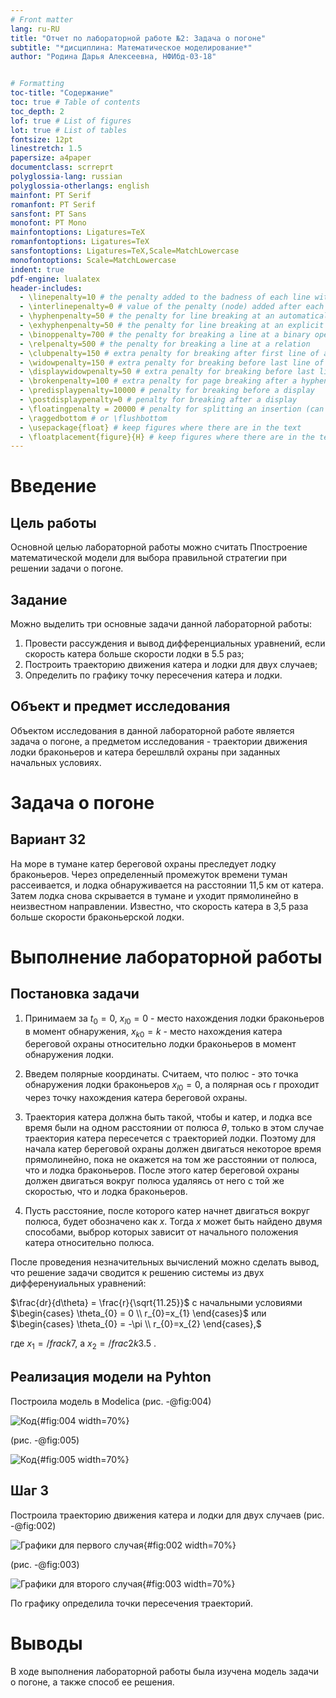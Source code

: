 ```yaml
---
# Front matter
lang: ru-RU
title: "Отчет по лабораторной работе №2: Задача о погоне"
subtitle: "*дисциплина: Математическое моделирование*"
author: "Родина Дарья Алексеевна, НФИбд-03-18"


# Formatting
toc-title: "Содержание"
toc: true # Table of contents
toc_depth: 2
lof: true # List of figures
lot: true # List of tables
fontsize: 12pt
linestretch: 1.5
papersize: a4paper
documentclass: scrreprt
polyglossia-lang: russian
polyglossia-otherlangs: english
mainfont: PT Serif
romanfont: PT Serif
sansfont: PT Sans
monofont: PT Mono
mainfontoptions: Ligatures=TeX
romanfontoptions: Ligatures=TeX
sansfontoptions: Ligatures=TeX,Scale=MatchLowercase
monofontoptions: Scale=MatchLowercase
indent: true
pdf-engine: lualatex
header-includes:
  - \linepenalty=10 # the penalty added to the badness of each line within a paragraph (no associated penalty node) Increasing the value makes tex try to have fewer lines in the paragraph.
  - \interlinepenalty=0 # value of the penalty (node) added after each line of a paragraph.
  - \hyphenpenalty=50 # the penalty for line breaking at an automatically inserted hyphen
  - \exhyphenpenalty=50 # the penalty for line breaking at an explicit hyphen
  - \binoppenalty=700 # the penalty for breaking a line at a binary operator
  - \relpenalty=500 # the penalty for breaking a line at a relation
  - \clubpenalty=150 # extra penalty for breaking after first line of a paragraph
  - \widowpenalty=150 # extra penalty for breaking before last line of a paragraph
  - \displaywidowpenalty=50 # extra penalty for breaking before last line before a display math
  - \brokenpenalty=100 # extra penalty for page breaking after a hyphenated line
  - \predisplaypenalty=10000 # penalty for breaking before a display
  - \postdisplaypenalty=0 # penalty for breaking after a display
  - \floatingpenalty = 20000 # penalty for splitting an insertion (can only be split footnote in standard LaTeX)
  - \raggedbottom # or \flushbottom
  - \usepackage{float} # keep figures where there are in the text
  - \floatplacement{figure}{H} # keep figures where there are in the text
---
```


# Введение

## Цель работы

Основной целью лабораторной работы можно считать Ппостроение математической модели для выбора правильной стратегии при решении задачи о погоне.

## Задание

Можно выделить три основные задачи данной лабораторной работы:
1. Провести рассуждения и вывод дифференциальных уравнений, если скорость катера больше скорости лодки в 5.5 раз;
2. Построить траекторию движения катера и лодки для двух случаев;
3. Определить по графику точку пересечения катера и лодки.

## Объект и предмет исследования

Объектом исследования в данной лабораторной работе является задача о погоне, а предметом исследования - траектории движения лодки браконьеров и катера берешлвлй охраны при заданных начальных условиях.

# Задача о погоне

## Вариант 32

На море в тумане катер береговой охраны преследует лодку браконьеров. Через определенный промежуток времени туман рассеивается, и лодка обнаруживается на расстоянии 11,5 км от катера. Затем лодка снова скрывается в тумане и уходит прямолинейно в неизвестном направлении. Известно, что скорость катера в 3,5 раза больше скорости браконьерской лодки.

# Выполнение лабораторной работы

## Постановка задачи

1. Принимаем за $t_{0} = 0$, $x_{l0} = 0$  - место нахождения лодки браконьеров в момент обнаружения, $x_{k0} = k$ - место нахождения катера береговой охраны относительно лодки браконьеров в момент обнаружения лодки.

2. Введем полярные координаты. Считаем, что полюс - это точка обнаружения лодки браконьеров  $x_{l0} = 0$, а полярная ось r проходит через точку нахождения катера береговой охраны.

3. Траектория катера должна быть такой, чтобы и катер, и лодка все время
были на одном расстоянии от полюса $\theta$, только в этом случае траектория
катера пересечется с траекторией лодки. Поэтому для начала катер береговой охраны должен двигаться некоторое время прямолинейно, пока не окажется на том же расстоянии от полюса, что и лодка браконьеров. После этого катер береговой охраны должен двигаться вокруг полюса удаляясь от него с той же скоростью, что и лодка браконьеров.

4. Пусть расстояние, после которого катер начнет двигаться вокруг полюса, будет обозначено как $x$. Тогда $x$ может быть найдено двумя способами, выброр которых зависит от начального положения катера относительно полюса. 

После проведения незначительных вычислений можно сделать вывод, что решение задачи сводится к решению системы из двух дифференуиальных уравнений:

$\frac{dr}{d\theta} = \frac{r}{\sqrt{11.25}}$ с начальными условиями
$\begin{cases}
    \theta_{0} = 0 \\
    r_{0}=x_{1}
  \end{cases}$
или $\begin{cases}
    \theta_{0} = -\pi \\
    r_{0}=x_{2}
  \end{cases},$

где $x_1 = /frac{k}{7}$, а $x_2 = /frac{2k}{3.5}$ .


## Реализация модели на Pyhton

Построила модель в Modelica (рис. -@fig:004)

![Код](image/24.png){#fig:004 width=70%}

(рис. -@fig:005)

![Код](image/25.png){#fig:005 width=70%}


## Шаг 3

Построила траекторию движения катера и лодки для двух случаев (рис. -@fig:002)

![Графики для первого случая](image/22.png){#fig:002 width=70%}

 (рис. -@fig:003)

![Графики для второго случая](image/23.png){#fig:003 width=70%}

По графику определила точки пересечения траекторий.

# Выводы

В ходе выполнения лабораторной работы была изучена модель задачи о погоне, а также способ ее решения. 

